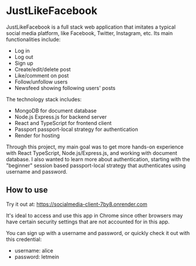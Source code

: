 # JustLikeFacebook

JustLikeFacebook is a full stack web application that imitates a typical social media platform, like Facebook, Twitter, Instagram, etc. Its main functionalities include:
- Log in
- Log out
- Sign up
- Create/edit/delete post
- Like/comment on post
- Follow/unfollow users
- Newsfeed showing following users' posts

The technology stack includes:
- MongoDB for document database
- Node.js Express.js for backend server
- React and TypeScript for frontend client
- Passport passport-local strategy for authentication
- Render for hosting

Through this project, my main goal was to get more hands-on experience with React TypeScript, Node.js/Express.js, and working with document database. I also wanted to learn more about authentication, starting with the "beginner" session based passport-local strategy that authenticates using username and password. 

How to use
-
Try it out at: https://socialmedia-client-7by8.onrender.com 

It's ideal to access and use this app in Chrome since other browsers may have certain security settings that are not accounted for in this app. 

You can sign up with a username and password, or quickly check it out with this credential: 
- username: alice
- password: letmein
